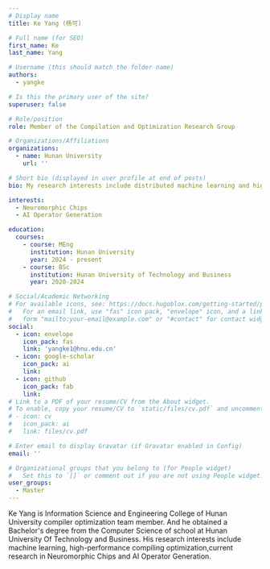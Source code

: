 ```yaml
---
# Display name
title: Ke Yang (杨可)

# Full name (for SEO)
first_name: Ke
last_name: Yang

# Username (this should match the folder name)
authors:
  - yangke

# Is this the primary user of the site?
superuser: false

# Role/position
role: Member of the Compilation and Optimization Research Group

# Organizations/Affiliations
organizations:
  - name: Hunan University
    url: ''

# Short bio (displayed in user profile at end of posts)
bio: My research interests include distributed machine learning and high-performance code optimization.

interests:
  - Neuromorphic Chips
  - AI Operator Generation

education:
  courses:
    - course: MEng
      institution: Hunan University
      year: 2024 - present
    - course: BSc
      institution: Hunan University of Technology and Business
      year: 2020-2024

# Social/Academic Networking
# For available icons, see: https://docs.hugoblox.com/getting-started/page-builder/#icons
#   For an email link, use "fas" icon pack, "envelope" icon, and a link in the
#   form "mailto:your-email@example.com" or "#contact" for contact widget.
social:
  - icon: envelope
    icon_pack: fas
    link: 'yangke1@hnu.edu.cn'
  - icon: google-scholar
    icon_pack: ai
    link: 
  - icon: github
    icon_pack: fab
    link: 
# Link to a PDF of your resume/CV from the About widget.
# To enable, copy your resume/CV to `static/files/cv.pdf` and uncomment the lines below.
# - icon: cv
#   icon_pack: ai
#   link: files/cv.pdf

# Enter email to display Gravatar (if Gravatar enabled in Config)
email: ''

# Organizational groups that you belong to (for People widget)
#   Set this to `[]` or comment out if you are not using People widget.
user_groups:
  - Master
---
```


Ke Yang is Information Science and Engineering College of Hunan University compiler optimization team member. And he obtained a Bachelor's degree from the Computer Science of school at Hunan University Of Technology and Business. His research interests include machine learning, high-performance compiling optimization,current research in Neuromorphic Chips and AI Operator Generation.

